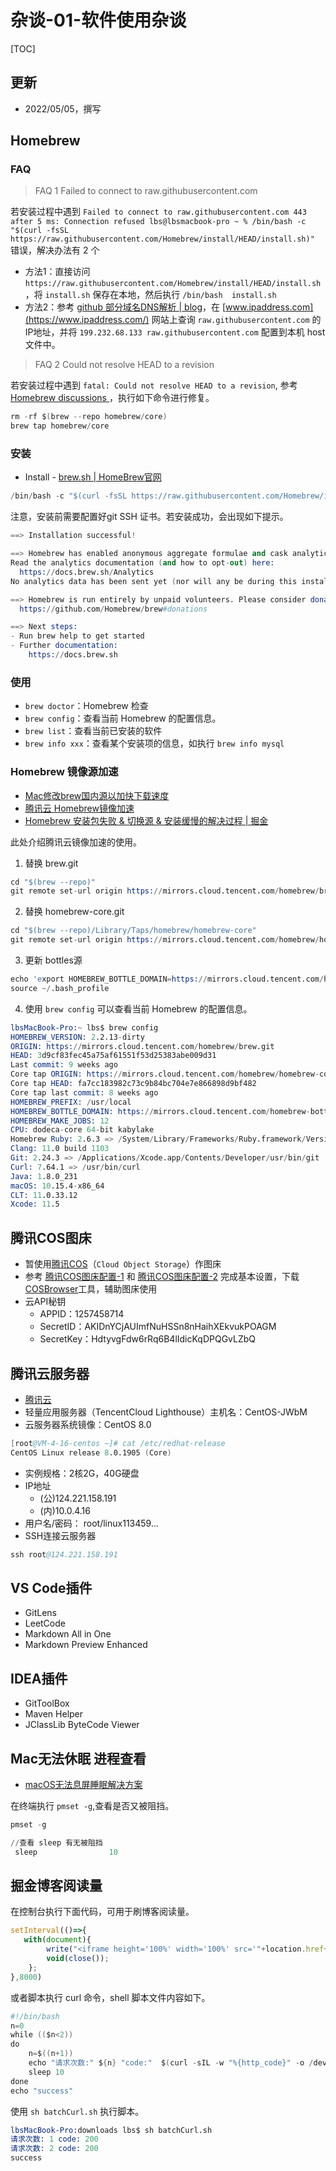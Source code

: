 # 杂谈-01-软件使用杂谈

[TOC]


## 更新
* 2022/05/05，撰写




## Homebrew


### FAQ

> FAQ 1
> Failed to connect to raw.githubusercontent.com

若安装过程中遇到 `Failed to connect to raw.githubusercontent.com 443 after 5 ms: Connection refused lbs@lbsmacbook-pro ~ % /bin/bash -c "$(curl -fsSL https://raw.githubusercontent.com/Homebrew/install/HEAD/install.sh)"` 错误，解决办法有 2 个
* 方法1：直接访问 `https://raw.githubusercontent.com/Homebrew/install/HEAD/install.sh`，将 `install.sh` 保存在本地，然后执行 `/bin/bash  install.sh`
* 方法2：参考 [github 部分域名DNS解析 | blog](https://blog.51cto.com/u_3826358/3832035)，在 [www.ipaddress.com](https://www.ipaddress.com/) 网站上查询 `raw.githubusercontent.com` 的IP地址，并将 `199.232.68.133 raw.githubusercontent.com` 配置到本机 host文件中。


> FAQ 2
> Could not resolve HEAD to a revision

若安装过程中遇到 `fatal: Could not resolve HEAD to a revision`, 参考 [Homebrew discussions ](https://github.com/Homebrew/discussions/discussions/1512)，执行如下命令进行修复。


```s
rm -rf $(brew --repo homebrew/core)
brew tap homebrew/core
```


### 安装

* Install - [brew.sh | HomeBrew官网](https://brew.sh/)

```s
/bin/bash -c "$(curl -fsSL https://raw.githubusercontent.com/Homebrew/install/HEAD/install.sh)"
```

注意，安装前需要配置好git SSH 证书。若安装成功，会出现如下提示。

```s
==> Installation successful!

==> Homebrew has enabled anonymous aggregate formulae and cask analytics.
Read the analytics documentation (and how to opt-out) here:
  https://docs.brew.sh/Analytics
No analytics data has been sent yet (nor will any be during this install run).

==> Homebrew is run entirely by unpaid volunteers. Please consider donating:
  https://github.com/Homebrew/brew#donations

==> Next steps:
- Run brew help to get started
- Further documentation:
    https://docs.brew.sh
```

### 使用

* `brew doctor`：Homebrew 检查
* `brew config`：查看当前 Homebrew 的配置信息。
* `brew list`：查看当前已安装的软件
* `brew info xxx`：查看某个安装项的信息，如执行 `brew info mysql`



###  Homebrew 镜像源加速
* [Mac修改brew国内源以加快下载速度](https://www.jianshu.com/p/c6ecbce5464f)
* [腾讯云 Homebrew镜像加速](https://zhuanlan.zhihu.com/p/72251385)
* [Homebrew 安装包失败 & 切换源 & 安装缓慢的解决过程 | 掘金](https://juejin.im/post/6844904020557971464)



此处介绍腾讯云镜像加速的使用。

1. 替换 brew.git

```s
cd "$(brew --repo)"
git remote set-url origin https://mirrors.cloud.tencent.com/homebrew/brew.git
```

2. 替换 homebrew-core.git

```s
cd "$(brew --repo)/Library/Taps/homebrew/homebrew-core"
git remote set-url origin https://mirrors.cloud.tencent.com/homebrew/homebrew-core.git
```

3. 更新 bottles源

```s
echo 'export HOMEBREW_BOTTLE_DOMAIN=https://mirrors.cloud.tencent.com/homebrew-bottles' >> ~/.bash_profile
source ~/.bash_profile
```


4. 使用 `brew config` 可以查看当前 Homebrew 的配置信息。


```s
lbsMacBook-Pro:~ lbs$ brew config
HOMEBREW_VERSION: 2.2.13-dirty
ORIGIN: https://mirrors.cloud.tencent.com/homebrew/brew.git
HEAD: 3d9cf83fec45a75af61551f53d25383abe009d31
Last commit: 9 weeks ago
Core tap ORIGIN: https://mirrors.cloud.tencent.com/homebrew/homebrew-core.git
Core tap HEAD: fa7cc183982c73c9b84bc704e7e866898d9bf482
Core tap last commit: 8 weeks ago
HOMEBREW_PREFIX: /usr/local
HOMEBREW_BOTTLE_DOMAIN: https://mirrors.cloud.tencent.com/homebrew-bottles
HOMEBREW_MAKE_JOBS: 12
CPU: dodeca-core 64-bit kabylake
Homebrew Ruby: 2.6.3 => /System/Library/Frameworks/Ruby.framework/Versions/2.6/usr/bin/ruby
Clang: 11.0 build 1103
Git: 2.24.3 => /Applications/Xcode.app/Contents/Developer/usr/bin/git
Curl: 7.64.1 => /usr/bin/curl
Java: 1.8.0_231
macOS: 10.15.4-x86_64
CLT: 11.0.33.12
Xcode: 11.5
```




## 腾讯COS图床
* 暂使用[腾讯COS](https://console.cloud.tencent.com/cos5)（`Cloud Object Storage`）作图床
* 参考 [腾讯COS图床配置-1](https://flydust.me/use-cos-in-wordpress) 和 [腾讯COS图床配置-2](https://cooguyan.github.io/2018/04/20/%E4%BD%BF%E7%94%A8%E8%85%BE%E8%AE%AF%E4%BA%91%E5%AF%B9%E8%B1%A1%E5%AD%98%E5%82%A8%E4%BD%9C%E4%B8%BA%E5%9B%BE%E5%BA%8A/) 完成基本设置，下载[COSBrowser](https://cloud.tencent.com/document/product/436/11366)工具，辅助图床使用
* 云API秘钥
    - APPID：1257458714
    - SecretID：AKIDnYCjAUImfNuHSSn8nHaihXEkvukPOAGM
    - SecretKey：HdtyvgFdw6rRq6B4lIdicKqDPQGvLZbQ
    


## 腾讯云服务器
* [腾讯云](https://console.cloud.tencent.com/lighthouse/instance/index)
* 轻量应用服务器（TencentCloud Lighthouse）主机名：CentOS-JWbM
* 云服务器系统镜像：CentOS 8.0

```s
[root@VM-4-16-centos ~]# cat /etc/redhat-release
CentOS Linux release 8.0.1905 (Core) 
```

* 实例规格：2核2G，40G硬盘
* IP地址
    - (公)124.221.158.191
    - (内)10.0.4.16 
* 用户名/密码： root/linux113459...
* SSH连接云服务器

```s
ssh root@124.221.158.191
```

## VS Code插件
* GitLens
* LeetCode
* Markdown All in One
* Markdown Preview Enhanced


## IDEA插件
* GitToolBox
* Maven Helper
* JClassLib ByteCode Viewer


## Mac无法休眠 进程查看
* [macOS无法息屏睡眠解决方案](https://blog.csdn.net/abc5z7/article/details/100063086) 

在终端执行 `pmset -g`,查看是否又被阻挡。



```s
pmset -g

//查看 sleep 有无被阻挡
 sleep                10
```




## 掘金博客阅读量


在控制台执行下面代码，可用于刷博客阅读量。


```js
setInterval(()=>{
   with(document){
        write("<iframe height='100%' width='100%' src='"+location.href+"'></iframe>")
        void(close());
    }; 
},8000)
```

或者脚本执行 curl 命令，shell 脚本文件内容如下。

```s
#!/bin/bash
n=0
while (($n<2))
do
    n=$((n+1))
    echo "请求次数:" ${n} "code:"  $(curl -sIL -w "%{http_code}" -o /dev/null https://juejin.cn/post/7103848212154286087)
    sleep 10
done
echo "success"
```

使用 `sh batchCurl.sh` 执行脚本。

```s
lbsMacBook-Pro:downloads lbs$ sh batchCurl.sh
请求次数: 1 code: 200
请求次数: 2 code: 200
success
```
